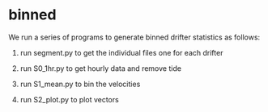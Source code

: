 # binned
We run a series of programs to generate binned drifter statistics as follows:

1. run segment.py to get the individual files one for each drifter 

2. run S0_1hr.py to get hourly data and remove tide 

3. run S1_mean.py to bin the velocities 

4. run S2_plot.py to plot vectors
